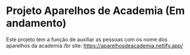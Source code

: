 # Projeto Aparelhos de Academia (Em andamento)
 Este projeto tem a função de auxiliar as pessoas com os nome dos aparelhos da academia
 /br
 site: https://aparelhosdeacademia.netlify.app/
